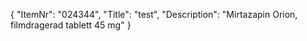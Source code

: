 {
  "ItemNr": "024344",
  "Title": "test",
  "Description": "Mirtazapin Orion, filmdragerad tablett 45 mg"
}